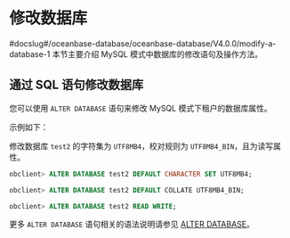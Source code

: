 # 修改数据库
#docslug#/oceanbase-database/oceanbase-database/V4.0.0/modify-a-database-1
本节主要介绍 MySQL 模式中数据库的修改语句及操作方法。

## 通过 SQL 语句修改数据库

您可以使用 `ALTER DATABASE` 语句来修改 MySQL 模式下租户的数据库属性。

示例如下：

修改数据库 `test2` 的字符集为 `UTF8MB4`，校对规则为 `UTF8MB4_BIN`，且为读写属性。

```sql
obclient> ALTER DATABASE test2 DEFAULT CHARACTER SET UTF8MB4;

obclient> ALTER DATABASE test2 DEFAULT COLLATE UTF8MB4_BIN;

obclient> ALTER DATABASE test2 READ WRITE;
```

更多 `ALTER DATABASE` 语句相关的语法说明请参见 [ALTER DATABASE](../../../../10.sql-reference-mysql-mode/6.sql-statement/2.alter-database.md)。

